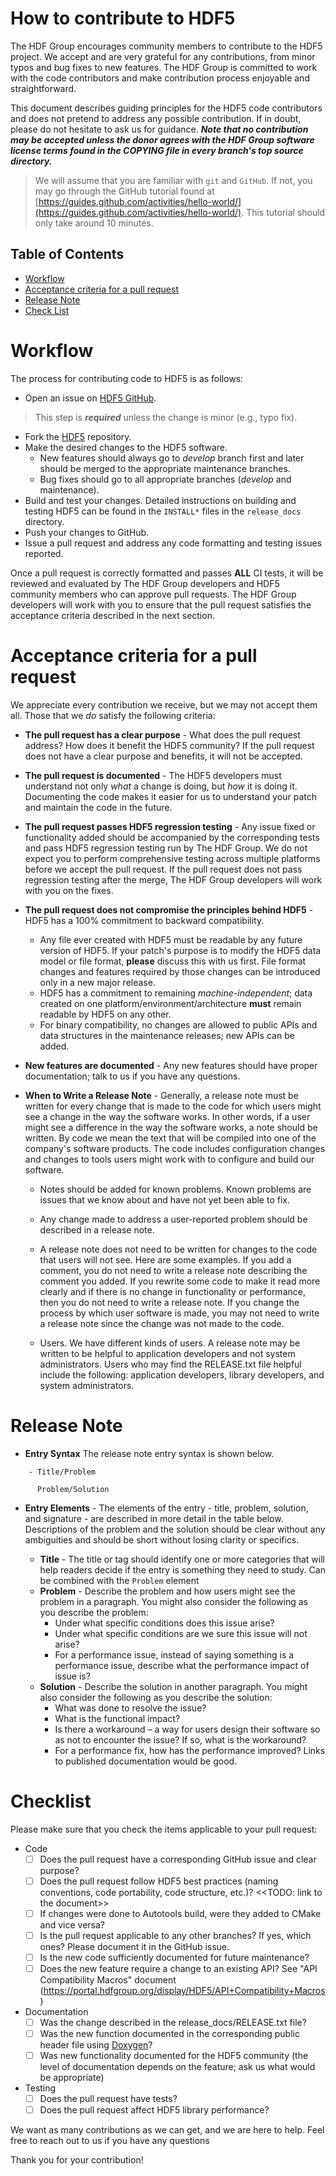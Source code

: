 # How to contribute to HDF5

The HDF Group encourages community members to contribute to the HDF5 project. We accept and are very grateful for any contributions,
from minor typos and bug fixes to new features. The HDF Group is committed to work with the code contributors and make contribution
process enjoyable and straightforward.

This document describes guiding principles for the HDF5 code contributors and does not pretend to address any possible
contribution. If in doubt, please do not hesitate to ask us for guidance.
***Note that no contribution may be accepted unless the donor agrees with the HDF Group software license terms
found in the COPYING file in every branch's top source directory.***


> We will assume that you are familiar with `git` and `GitHub`.  If not, you may go through the GitHub tutorial found at
[https://guides.github.com/activities/hello-world/](https://guides.github.com/activities/hello-world/).  This tutorial should only take
around 10 minutes.

## Table of Contents

* [Workflow](#workflow)
* [Acceptance criteria for a pull request](#criteria)
* [Release Note](#releasenote)
* [Check List](#checklist)

# Workflow <A NAME="workflow"></A>

The process for contributing code to HDF5 is as follows:

* Open an issue on [HDF5 GitHub](https://github.com/HDFGroup/hdf5/issues).

> This step is ***required*** unless the change is minor (e.g., typo fix).

* Fork the [HDF5](https://github.com/HDFGroup/hdf5) repository.
* Make the desired changes to the HDF5 software.
    * New features should always go to _develop_ branch first and later should be merged to the appropriate maintenance branches.
    * Bug fixes should go to all appropriate branches (_develop_ and maintenance).
* Build and test your changes. Detailed instructions on building and testing HDF5 can be found in the `INSTALL*` files in the `release_docs` directory.
* Push your changes to GitHub.
* Issue a pull request and address any code formatting and testing issues reported.

Once a pull request is correctly formatted and passes **ALL** CI tests, it will be reviewed and evaluated by The HDF Group developers and HDF5
community members who can approve pull requests. The HDF Group developers will work with you to ensure that the pull request satisfies the acceptance
criteria described in the next section.

# Acceptance criteria for a pull request <A NAME="criteria"></A>

We appreciate every contribution we receive, but we may not accept them all.  Those that we *do* satisfy the following criteria:

* **The pull request has a clear purpose** - What does the pull request address? How does it benefit the HDF5 community?
If the pull request does not have a clear purpose and benefits, it will not be accepted.

* **The pull request is documented** - The HDF5 developers must understand not only *what* a change is doing, but *how* it is doing it.
  Documenting the code makes it easier for us to understand your patch and maintain the code in the future.

* **The pull request passes HDF5 regression testing** - Any issue fixed or functionality added should be accompanied by the corresponding
tests and pass HDF5 regression testing run by The HDF Group. We do not expect you to perform comprehensive testing across multiple platforms
before we accept the pull request. If the pull request does not pass regression testing after the merge, The HDF Group developers will work
with you on the fixes.

* **The pull request does not compromise the principles behind HDF5** - HDF5 has a 100% commitment to backward compatibility.
    * Any file ever created with HDF5 must be readable by any future version of HDF5.
   If your patch's purpose is to modify the HDF5 data model or file format,
 **please** discuss this with us first. File format changes and features required by those changes can be introduced only in a new major release.
    * HDF5 has a commitment to remaining *machine-independent*; data created on one platform/environment/architecture **must** remain readable by HDF5 on any other.
    * For binary compatibility, no changes are allowed to public APIs and data structures in the maintenance releases; new APIs can be added.

* **New features are documented** - Any new features should have proper documentation; talk to us if you have any questions.

* **When to Write a Release Note** - Generally, a release note must be written for every change that is made to the code for which
users might see a change in the way the software works. In other words, if a user might see a difference in the way the software works,
a note should be written. By code we mean the text that will be compiled into one of the company's software products. The code includes
configuration changes and changes to tools users might work with to configure and build our software.

    * Notes should be added for known problems. Known problems are issues that we know about and have not yet been able to fix.

    * Any change made to address a user-reported problem should be described in a release note.

    * A release note does not need to be written for changes to the code that users will not see. Here are some examples. If you add a
comment, you do not need to write a release note describing the comment you added. If you rewrite some code to make it read more
clearly and if there is no change in functionality or performance, then you do not need to write a release note. If you change the
process by which user software is made, you may not need to write a release note since the change was not made to the code.

    * Users. We have different kinds of users. A release note may be written to be helpful to
application developers and not system administrators. Users who may find the RELEASE.txt file helpful include the following:
application developers, library developers, and system administrators.


# Release Note <A NAME="releasenote"></A>

* **Entry Syntax**
The release note entry syntax is shown below.

```
    - Title/Problem

      Problem/Solution

```

* **Entry Elements** - The elements of the entry - title, problem, solution, and signature - are described in more detail in the table
below. Descriptions of the problem and the solution should be clear without any ambiguities and should be short without losing clarity or specifics.

    * **Title** - The title or tag should identify one or more categories that will help readers decide if the entry is something they need to study. Can be combined with the `Problem` element
    * **Problem** - Describe the problem and how users might see the problem in a paragraph.
You might also consider the following as you describe the problem:
        * Under what specific conditions does this issue arise?
        * Under what specific conditions are we sure this issue will not arise?
        * For a performance issue, instead of saying something is a performance issue, describe what the performance impact of issue is?
    * **Solution** - Describe the solution in another paragraph.
You might also consider the following as you describe the solution:
        * What was done to resolve the issue?
        * What is the functional impact?
        * Is there a workaround – a way for users design their software so as not to encounter the issue? If so, what is the workaround?
        * For a performance fix, how has the performance improved? Links to published documentation would be good.

# Checklist <A NAME="checklist"></A>

Please make sure that you check the items applicable to your pull request:

* Code
  * [ ] Does the pull request have a corresponding GitHub issue and clear purpose?
  * [ ] Does the pull request follow HDF5 best practices (naming conventions, code portability, code structure, etc.)? <<TODO: link to the document>>
  * [ ] If changes were done to Autotools build, were they added to CMake and vice versa?
  * [ ] Is the pull request applicable to any other branches? If yes, which ones? Please document it in the GitHub issue.
  * [ ] Is the new code sufficiently documented for future maintenance?
  * [ ] Does the new feature require a change to an existing API? See "API Compatibility Macros" document (https://portal.hdfgroup.org/display/HDF5/API+Compatibility+Macros)
* Documentation
  * [ ] Was the change described in the release_docs/RELEASE.txt file?
  * [ ] Was the new function documented in the corresponding public header file using [Doxygen](https://hdfgroup.github.io/hdf5/v1_14/_r_m_t.html)?
  * [ ] Was new functionality documented for the HDF5 community (the level of documentation depends on the feature; ask us what would be appropriate)
* Testing
  * [ ] Does the pull request have tests?
  * [ ] Does the pull request affect HDF5 library performance?

We want as many contributions as we can get, and we are here to help. Feel free to reach out to us if you have any questions

Thank you for your contribution!
